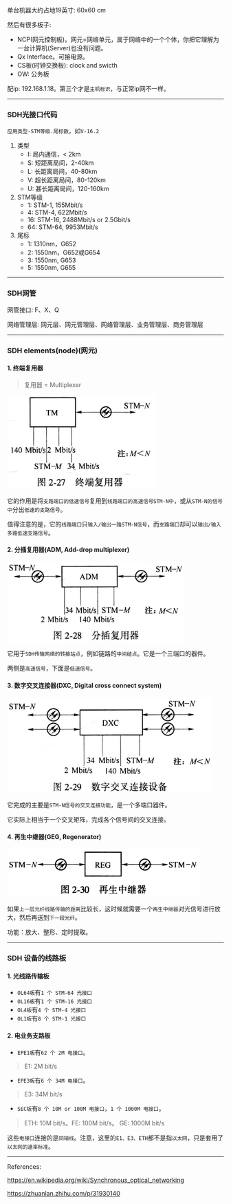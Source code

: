 单台机器大约占地19英寸: 60x60 cm

然后有很多板子:

* NCP(网元控制板)。网元=网络单元，属于网络中的一个个体，你把它理解为一台计算机(Server)也没有问题。
* Qx Interface。可接电源。
* CS板(时钟交换板): clock and swicth
* OW: 公务板

配ip: 192.168.1.18。第三个才是`主机标识`，与正常ip网不一样。

___

### SDH光接口代码

`应用类型-STM等级.尾标数`，如`V-16.2`

1. 类型
    * I: 局内通信，< 2km
    * S: 短距离局间，2-40km
    * L: 长距离局间，40-80km
    * V: 超长距离局间，80-120km
    * U: 甚长距离局间，120-160km
2. STM等级
    * 1: STM-1, 155Mbit/s
    * 4: STM-4, 622Mbit/s
    * 16: STM-16, 2488Mbit/s or 2.5Gbit/s
    * 64: STM-64, 9953Mbit/s
3. 尾标
    * 1: 1310nm，G652
    * 2: 1550nm，G652或G654
    * 3: 1550nm, G653
    * 5: 1550nm, G655 

___

### SDH网管

网管接口: F、X、Q

网络管理层: 网元层、网元管理层、网络管理层、业务管理层、商务管理层
___

### SDH elements(node)(网元)

#### 1. 终端复用器

> 复用器 = Multiplexer

![](/assets/终端复用器.png)

它的作用是将`支路端口的低速信号`复用到`线路端口的高速信号STM-N中`，或从`STM-N的信号中`分出`低速的支路信号`。

值得注意的是，它的`线路端口`只`输入/输出一路STM-N信号`，而`支路端口`却可以`输出/输入多路低速支路信号`。

#### 2. 分插复用器(ADM, Add-drop multiplexer)

![](/assets/分插复用器.png)

它用于`SDH传输网络的转接站点`，例如链路的`中间结点`。它是一个三端口的器件。

两侧是`高速信号`，下面是`低速信号`。

#### 3. 数字交叉连接器(DXC, Digital cross connect system)

![](/assets/数字交叉连接器.png)

它完成的主要是`STM-N信号的交叉连接功能`，是一个多端口器件。

它实际上相当于一个交叉矩阵，完成各个信号间的交叉连接。

#### 4. 再生中继器(GEG, Regenerator)

![](/assets/再生中继器.png)

如果`上一层光纤线路传输的距离`比较长，这时候就需要一个`再生中继器`对光信号进行放大，然后再送到`下一段光纤`。

功能：放大、整形、定时提取。

___

### SDH 设备的线路板

#### 1. 光线路传输板

* `OL64板`有`1 个 STM-64 光接口`
* `OL16板`有`1 个 STM-16 光接口`
* `OL4板`有`4 个 STM-4 光接口`
* `OL1板`有`8 个 STM-1 光接口`

#### 2. 电业务支路板

* `EPE1板`有`62 个 2M 电接口`。 
> E1: 2M bit/s

* `EPE3板`有`6 个 34M 电接口`。 
> E3: 34M bit/s

* `SEC板`有`8 个 10M or 100M 电接口`，`1 个 1000M 电接口`。
> ETH: 10M bit/s。FE: 100M bit/s。 GE: 1000M bit/s

这些`电接口`连接的是`同轴线`。注意，这里的`E1、E3、ETH`都不是指`以太网`，只是套用了`以太网的速率标准`。
___

References:

https://en.wikipedia.org/wiki/Synchronous_optical_networking

https://zhuanlan.zhihu.com/p/31930140
